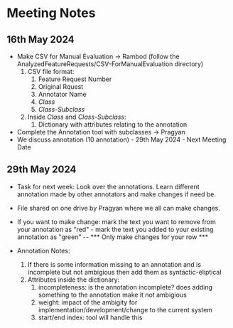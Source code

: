 # Meeting Notes

## 16th May 2024 
- Make CSV for Manual Evaluation -> Rambod (follow the AnalyzedFeatureRequests/CSV-ForManualEvaluation directory)
   1. CSV file format:
      1. Feature Request Number
      2. Original Rquest
      3. Annotator Name
      4. *Class*
      5. *Class-Subclass*
   2. Inside *Class* and *Class-Subclass*:
      1. Dictionary with attributes relating to the annotation
- Complete the Annotation tool with subclasses -> Pragyan
- We discuss annotation (10 annotation) - 29th May 2024 - Next Meeting Date


## 29th May 2024 
- Task for next week: Look over the annotations. Learn different annotation made by other annotators and make changes if need be.
- File shared on one drive by Pragyan where we all can make changes.
- If you want to make change: mark the text you want to remove from your annotation as "red" - mark the text you added to your existing annotation as "green" -- *** Only make changes for your row ***
   
- Annotation Notes:
  1. If there is some information missing to an annotation and is incomplete but not ambigious then add them as syntactic-eliptical
  2. Attributes inside the dictionary:
     1. incompleteness: is the annotation incomplete? does adding something to the annotation make it not ambigious
     2. weight: impact of the ambigity for implementation/development/change to the current system
     3. start/end index: tool will handle this 
